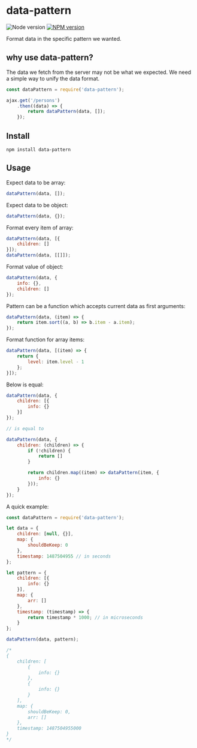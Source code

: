# data-pattern

![Node version][node-image] [![NPM version][npm-image]][npm-url]

Format data in the specific pattern we wanted.

## why use data-pattern?

The data we fetch from the server may not be what we expected. We need a simple way to unify the data format.

```javascript
const dataPattern = require('data-pattern');

ajax.get('/persons')
    .then((data) => {
        return dataPattern(data, []);
    });
```

## Install

```
npm install data-pattern
```

## Usage

Expect data to be array:

```javascript
dataPattern(data, []);
```

Expect data to be object:

```javascript
dataPattern(data, {});
```

Format every item of array:

```javascript
dataPattern(data, [{
    children: []
}]);
dataPattern(data, [[]]);
```

Format value of object:

```javascript
dataPattern(data, {
    info: {},
    children: []
});
```

Pattern can be a function which accepts current data as first arguments:

```javascript
dataPattern(data, (item) => {
    return item.sort((a, b) => b.item - a.item);
});
```

Format function for array items:

```javascript
dataPattern(data, [(item) => {
    return {
        level: item.level - 1
    };
}]);
```

Below is equal:

```javascript
dataPattern(data, {
    children: [{
        info: {}
    }]
});

// is equal to

dataPattern(data, {
    children: (children) => {
        if (!children) {
            return []
        }

        return children.map((item) => dataPattern(item, {
            info: {}
        }));
    }
});
```

A quick example:

```javascript
const dataPattern = require('data-pattern');

let data = {
    children: [null, {}],
    map: {
        shouldBeKeep: 0
    },
    timestamp: 1487504955 // in seconds
};

let pattern = {
    children: [{
        info: {}
    }],
    map: {
        arr: []
    },
    timestamp: (timestamp) => {
        return timestamp * 1000; // in microseconds
    }
};

dataPattern(data, pattern);

/*
{
    children: [
        {
            info: {}
        },
        {
            info: {}
        }
    ],
    map: {
        shouldBeKeep: 0,
        arr: []
    },
    timestamp: 1487504955000
}
*/
```

[npm-url]: https://www.npmjs.com/package/data-pattern
[npm-image]: https://img.shields.io/npm/v/data-pattern.svg

[node-image]: https://img.shields.io/node/v/data-pattern.svg
